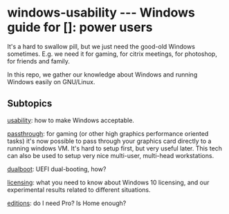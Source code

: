 # windows-usability --- Windows guide for []: power users

It's a hard to swallow pill, but we just need the good-old Windows
sometimes.  E.g. we need it for gaming, for citrix meetings, for
photoshop, for friends and family.

In this repo, we gather our knowledge about Windows and running
Windows easily on GNU/Linux.

## Subtopics

[usability](usability/): how to make Windows acceptable.

[passthrough](passthrough/): for gaming (or other high graphics
performance oriented tasks) it's now possible to pass through your
graphics card directly to a running windows VM.  It's hard to setup
first, but very useful later.  This tech can also be used to setup
very nice multi-user, multi-head workstations.

[dualboot](dualboot/): UEFI dual-booting, how?

[licensing](licensing/): what you need to know about Windows 10
licensing, and our experimental results related to different
situations.

[editions](editions/): do I need Pro?  Is Home enough?
